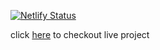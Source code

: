 [![Netlify Status](https://api.netlify.com/api/v1/badges/70a2ef44-be25-4e3b-a1dc-0288abced0b7/deploy-status)](https://app.netlify.com/sites/foodtofork/deploys)


click [here](https://foodtofork.netlify.com/) to checkout live project